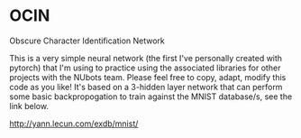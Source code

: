 # OCIN

Obscure Character Identification Network

This is a very simple neural network (the first I've personally created with pytorch) that I'm using to practice using the associated libraries for other projects 
with the NUbots team.
Please feel free to copy, adapt, modify this code as you like! It's based on a 3-hidden layer network that can perform some basic backpropogation
to train against the MNIST database/s, see the link below.

http://yann.lecun.com/exdb/mnist/
